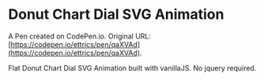 # Donut Chart Dial SVG Animation

A Pen created on CodePen.io. Original URL: [https://codepen.io/ettrics/pen/qaXVAd](https://codepen.io/ettrics/pen/qaXVAd).

Flat Donut Chart Dial SVG Animation built with vanillaJS. No jquery required.

